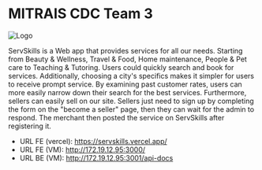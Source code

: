 # MITRAIS CDC Team 3


![Logo](https://servskills.vercel.app/_next/image?url=%2F_next%2Fstatic%2Fmedia%2Ficon.55cf2be2.png&w=64&q=75)

ServSkills is a Web app that provides services for all our needs. Starting from Beauty & Wellness, Travel & Food, Home maintenance, People & Pet care to Teaching & Tutoring. Users could quickly search and book for services. Additionally, choosing a city's specifics makes it simpler for users to receive prompt service. By examining past customer rates, users can more easily narrow down their search for the best services. Furthermore, sellers can easily sell on our site. Sellers just need to sign up by completing the form on the "become a seller" page, then they can wait for the admin to respond. The merchant then posted the service on ServSkills after registering it.

- URL FE (vercel): https://servskills.vercel.app/
- URL FE (VM): http://172.19.12.95:3000/
- URL BE (VM): http://172.19.12.95:3001/api-docs
